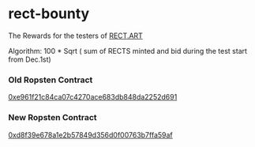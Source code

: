# rect-bounty

The Rewards for the testers of [RECT.ART](https://sandbox.rect.art)

Algorithm: 100 * Sqrt ( sum of RECTS minted and bid during the test start from Dec.1st)


### Old Ropsten Contract
[0xe961f21c84ca07c4270ace683db848da2252d691](https://ropsten.etherscan.io/address/0xe961f21c84ca07c4270ace683db848da2252d691)

### New Ropsten Contract
[0xd8f39e678a1e2b57849d356d0f00763b7ffa59af](https://ropsten.etherscan.io/address/0xd8f39e678a1e2b57849d356d0f00763b7ffa59af)
